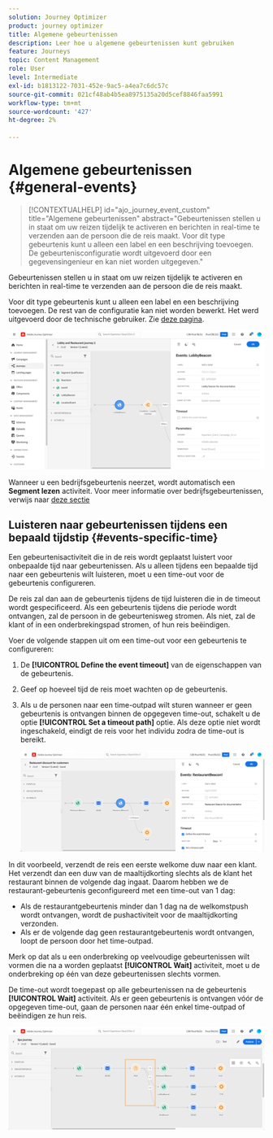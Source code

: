 ```yaml
---
solution: Journey Optimizer
product: journey optimizer
title: Algemene gebeurtenissen
description: Leer hoe u algemene gebeurtenissen kunt gebruiken
feature: Journeys
topic: Content Management
role: User
level: Intermediate
exl-id: b1813122-7031-452e-9ac5-a4ea7c6dc57c
source-git-commit: 021cf48ab4b5ea8975135a20d5cef8846faa5991
workflow-type: tm+mt
source-wordcount: '427'
ht-degree: 2%

---
```


# Algemene gebeurtenissen {#general-events}

>[!CONTEXTUALHELP]
>id="ajo_journey_event_custom"
>title="Algemene gebeurtenissen"
>abstract="Gebeurtenissen stellen u in staat om uw reizen tijdelijk te activeren en berichten in real-time te verzenden aan de persoon die de reis maakt. Voor dit type gebeurtenis kunt u alleen een label en een beschrijving toevoegen. De gebeurtenisconfiguratie wordt uitgevoerd door een gegevensingenieur en kan niet worden uitgegeven."

Gebeurtenissen stellen u in staat om uw reizen tijdelijk te activeren en berichten in real-time te verzenden aan de persoon die de reis maakt.

Voor dit type gebeurtenis kunt u alleen een label en een beschrijving toevoegen. De rest van de configuratie kan niet worden bewerkt. Het werd uitgevoerd door de technische gebruiker. Zie [deze pagina](../event/about-events.md).

![](assets/general-events.png)

Wanneer u een bedrijfsgebeurtenis neerzet, wordt automatisch een **Segment lezen** activiteit. Voor meer informatie over bedrijfsgebeurtenissen, verwijs naar [deze sectie](../event/about-events.md)

## Luisteren naar gebeurtenissen tijdens een bepaald tijdstip {#events-specific-time}

Een gebeurtenisactiviteit die in de reis wordt geplaatst luistert voor onbepaalde tijd naar gebeurtenissen. Als u alleen tijdens een bepaalde tijd naar een gebeurtenis wilt luisteren, moet u een time-out voor de gebeurtenis configureren.

De reis zal dan aan de gebeurtenis tijdens de tijd luisteren die in de timeout wordt gespecificeerd. Als een gebeurtenis tijdens die periode wordt ontvangen, zal de persoon in de gebeurtenisweg stromen. Als niet, zal de klant of in een onderbrekingspad stromen, of hun reis beëindigen.

Voer de volgende stappen uit om een time-out voor een gebeurtenis te configureren:

1. De **[!UICONTROL Define the event timeout]** van de eigenschappen van de gebeurtenis.

1. Geef op hoeveel tijd de reis moet wachten op de gebeurtenis.

1. Als u de personen naar een time-outpad wilt sturen wanneer er geen gebeurtenis is ontvangen binnen de opgegeven time-out, schakelt u de optie **[!UICONTROL Set a timeout path]** optie. Als deze optie niet wordt ingeschakeld, eindigt de reis voor het individu zodra de time-out is bereikt.

   ![](assets/event-timeout.png)

In dit voorbeeld, verzendt de reis een eerste welkome duw naar een klant. Het verzendt dan een duw van de maaltijdkorting slechts als de klant het restaurant binnen de volgende dag ingaat. Daarom hebben we de restaurant-gebeurtenis geconfigureerd met een time-out van 1 dag:

* Als de restaurantgebeurtenis minder dan 1 dag na de welkomstpush wordt ontvangen, wordt de pushactiviteit voor de maaltijdkorting verzonden.
* Als er de volgende dag geen restaurantgebeurtenis wordt ontvangen, loopt de persoon door het time-outpad.

Merk op dat als u een onderbreking op veelvoudige gebeurtenissen wilt vormen die na a worden geplaatst **[!UICONTROL Wait]** activiteit, moet u de onderbreking op één van deze gebeurtenissen slechts vormen.

De time-out wordt toegepast op alle gebeurtenissen na de gebeurtenis **[!UICONTROL Wait]** activiteit. Als er geen gebeurtenis is ontvangen vóór de opgegeven time-out, gaan de personen naar één enkel time-outpad of beëindigen ze hun reis.

![](assets/event-timeout-group.png)

